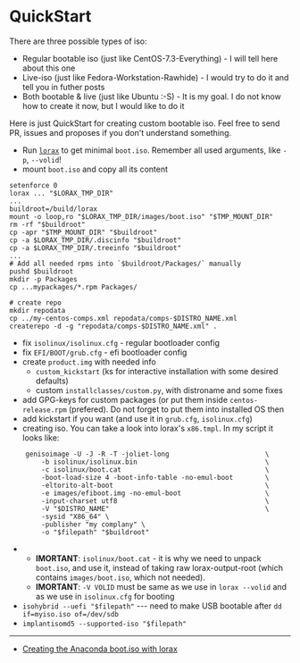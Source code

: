 <!--
Title: [DRAFT] How to create custom CentOS like Linux distro iso
Description: later
Tags: CentOS, Linux, lorax, anaconda, custom distro, hacking
-->

# QuickStart


There are three possible types of iso:
* Regular bootable iso (just like CentOS-7.3-Everything) - I will tell here about this one
* Live-iso (just like Fedora-Workstation-Rawhide) - I would try to do it and tell you in futher posts
* Both bootable & live (just like Ubuntu :-S) - It is my goal. I do not know how to create it now, but I would like to do it

Here is just QuickStart for creating custom bootable iso.
Feel free to send PR, issues and proposes if you don't understand something.

* Run [`lorax`](http://lorax.readthedocs.io/en/latest/intro.html) to get minimal `boot.iso`.
Remember all used arguments, like `-p`, `--volid`!
* mount `boot.iso` and copy all its content
```
setenforce 0
lorax ... "$LORAX_TMP_DIR"
...
buildroot=/build/lorax
mount -o loop,ro "$LORAX_TMP_DIR/images/boot.iso" "$TMP_MOUNT_DIR"
rm -rf "$buildroot"
cp -apr "$TMP_MOUNT_DIR" "$buildroot"
cp -a $LORAX_TMP_DIR/.discinfo "$buildroot"
cp -a $LORAX_TMP_DIR/.treeinfo "$buildroot"
...
# Add all needed rpms into `$buildroot/Packages/` manually
pushd $buildroot
mkdir -p Packages
cp ...mypackages/*.rpm Packages/

# create repo
mkdir repodata
cp ../my-centos-comps.xml repodata/comps-$DISTRO_NAME.xml
createrepo -d -g "repodata/comps-$DISTRO_NAME.xml" .
```
* fix `isolinux/isolinux.cfg` - regular bootloader config
* fix `EFI/BOOT/grub.cfg` - efi bootloader config
* create `product.img` with needed info
  * `custom_kickstart` (ks for interactive installation with some desired defaults)
  * custom `installclasses/custom.py`, with distroname and some fixes
* add GPG-keys for custom packages (or put them inside `centos-release.rpm` (prefered). Do not forget to put them into installed OS then
* add kickstart if you want (and use it in `grub.cfg`, `isolinux.cfg`)
* creating iso. You can take a look into lorax's `x86.tmpl`. In my script it looks like: 
```#!/bin/bash
    genisoimage -U -J -R -T -joliet-long                        \
        -b isolinux/isolinux.bin                                \
        -c isolinux/boot.cat                                    \
        -boot-load-size 4 -boot-info-table -no-emul-boot        \
        -eltorito-alt-boot                                      \
        -e images/efiboot.img -no-emul-boot                     \
        -input-charset utf8                                     \
        -V "$DISTRO_NAME"                                       \
        -sysid "X86_64" \
        -publisher "my complany" \
        -o "$filepath" "$buildroot"
```
*
  * **IMORTANT**: `isolinux/boot.cat` - it is why we need to unpack `boot.iso`, and use it, instead of taking raw lorax-output-root (which contains `images/boot.iso`, which not needed).
  * **IMORTANT**: `-V VOLID` must be same as we use in `lorax --volid` and as we use in `isolinux.cfg` for booting
* `isohybrid --uefi "$filepath"` --- need to make USB bootable after `dd if=myiso.iso of=/dev/sdb`
* `implantisomd5 --supported-iso "$filepath"` 

---

* [Creating the Anaconda boot.iso with lorax](https://www.brianlane.com/creating-the-anaconda-bootiso-with-lorax.html)
